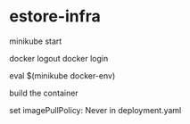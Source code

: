 # estore-infra

minikube start

docker logout
docker login

eval $(minikube docker-env)

build the container

set imagePullPolicy: Never in deployment.yaml